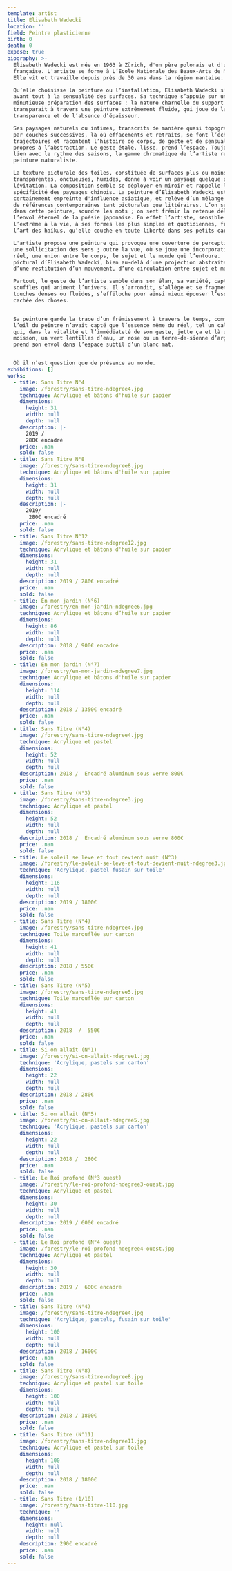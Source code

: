 ```yaml
---
template: artist
title: Elisabeth Wadecki
location: ''
field: Peintre plasticienne
birth: 0
death: 0
expose: true
biography: >-
  Elisabeth Wadecki est née en 1963 à Zürich, d'un père polonais et d'une mère
  française. L'artiste se forme à L’Ecole Nationale des Beaux-Arts de Nancy.
  Elle vit et travaille depuis près de 30 ans dans la région nantaise.

  Qu’elle choisisse la peinture ou l’installation, Elisabeth Wadecki s’attache
  avant tout à la sensualité des surfaces. Sa technique s’appuie sur une
  minutieuse préparation des surfaces : la nature charnelle du support textile
  transparait à travers une peinture extrêmement fluide, qui joue de la
  transparence et de l’absence d’épaisseur. 

  Ses paysages naturels ou intimes, transcrits de manière quasi topographique
  par couches successives, là où effacements et retraits, se font l’écho de
  trajectoires et racontent l’histoire de corps, de geste et de sensualité,
  propres à l’abstraction. Le geste étale, lisse, prend l’espace. Toujours en
  lien avec le rythme des saisons, la gamme chromatique de l’artiste rejoint la
  peinture naturaliste.

  La texture picturale des toiles, constituée de surfaces plus ou moins
  transparentes, onctueuses, humides, donne à voir un paysage quelque peu en
  lévitation. La composition semble se déployer en miroir et rappelle la
  spécificité des paysages chinois. La peinture d’Elisabeth Wadecki est très
  certainement empreinte d'influence asiatique, et relève d’un mélange intuitif
  de références contemporaines tant picturales que littéraires. L’on sent ici
  dans cette peinture, sourdre les mots ; on sent frémir la retenue délicate et
  l’envol éternel de la poésie japonaise. En effet l’artiste, sensible à
  l’extrême à la vie, à ses formes les plus simples et quotidiennes, fréquente
  l’art des haïkus, qu’elle couche en toute liberté dans ses petits carnets.

  L'artiste propose une peinture qui provoque une ouverture de perceptions et
  une sollicitation des sens ; outre la vue, où se joue une incorporation du
  réel, une union entre le corps, le sujet et le monde qui l’entoure.  L’art
  pictural d’Elisabeth Wadecki, bien au-delà d’une projection abstraite, relève
  d’une restitution d’un mouvement, d’une circulation entre sujet et monde.

  Partout, le geste de l’artiste semble dans son élan, sa variété, capter les
  souffles qui animent l’univers. Il s’arrondit, s’allège et se fragmente en
  touches denses ou fluides, s’effiloche pour ainsi mieux épouser l’essence
  cachée des choses.


  Sa peinture garde la trace d’un frémissement à travers le temps, comme si
  l’œil du peintre n’avait capté que l’essence même du réel, tel un calligraphe
  qui, dans la vitalité et l’immédiateté de son geste, jette ça et là un jaune
  moisson, un vert lentilles d’eau, un rose ou un terre-de-sienne d’argile, et
  prend son envol dans l’espace subtil d’un blanc mat.


  Où il n’est question que de présence au monde.
exhibitions: []
works:
  - title: Sans Titre N°4
    image: /forestry/sans-titre-ndegree4.jpg
    technique: Acrylique et bâtons d'huile sur papier
    dimensions:
      height: 31
      width: null
      depth: null
    description: |-
      2019 / 
      280€ encadré
    price: .nan
    sold: false
  - title: Sans Titre N°8
    image: /forestry/sans-titre-ndegree8.jpg
    technique: Acrylique et bâtons d'huile sur papier
    dimensions:
      height: 31
      width: null
      depth: null
    description: |-
      2019/ 
       280€ encadré
    price: .nan
    sold: false
  - title: Sans Titre N°12
    image: /forestry/sans-titre-ndegree12.jpg
    technique: Acrylique et bâtons d'huile sur papier
    dimensions:
      height: 31
      width: null
      depth: null
    description: 2019 / 280€ encadré
    price: .nan
    sold: false
  - title: En mon jardin (N°6)
    image: /forestry/en-mon-jardin-ndegree6.jpg
    technique: Acrylique et bâtons d’huile sur papier
    dimensions:
      height: 86
      width: null
      depth: null
    description: 2018 / 900€ encadré
    price: .nan
    sold: false
  - title: En mon jardin (N°7)
    image: /forestry/en-mon-jardin-ndegree7.jpg
    technique: Acrylique et bâtons d'huile sur papier
    dimensions:
      height: 114
      width: null
      depth: null
    description: 2018 / 1350€ encadré
    price: .nan
    sold: false
  - title: Sans Titre (N°4)
    image: /forestry/sans-titre-ndegree4.jpg
    technique: Acrylique et pastel
    dimensions:
      height: 52
      width: null
      depth: null
    description: 2018 /  Encadré aluminum sous verre 800€
    price: .nan
    sold: false
  - title: Sans Titre (N°3)
    image: /forestry/sans-titre-ndegree3.jpg
    technique: Acrylique et pastel
    dimensions:
      height: 52
      width: null
      depth: null
    description: 2018 /  Encadré aluminum sous verre 800€
    price: .nan
    sold: false
  - title: Le soleil se lève et tout devient nuit (N°3)
    image: /forestry/le-soleil-se-leve-et-tout-devient-nuit-ndegree3.jpg
    technique: 'Acrylique, pastel fusain sur toile'
    dimensions:
      height: 116
      width: null
      depth: null
    description: 2019 / 1800€
    price: .nan
    sold: false
  - title: Sans Titre (N°4)
    image: /forestry/sans-titre-ndegree4.jpg
    technique: Toile marouflée sur carton
    dimensions:
      height: 41
      width: null
      depth: null
    description: 2018 / 550€
    price: .nan
    sold: false
  - title: Sans Titre (N°5)
    image: /forestry/sans-titre-ndegree5.jpg
    technique: Toile marouflée sur carton
    dimensions:
      height: 41
      width: null
      depth: null
    description: 2018  /  550€
    price: .nan
    sold: false
  - title: Si on allait (N°1)
    image: /forestry/si-on-allait-ndegree1.jpg
    technique: 'Acrylique, pastels sur carton'
    dimensions:
      height: 22
      width: null
      depth: null
    description: 2018 / 280€
    price: .nan
    sold: false
  - title: Si on allait (N°5)
    image: /forestry/si-on-allait-ndegree5.jpg
    technique: 'Acrylique, pastels sur carton'
    dimensions:
      height: 22
      width: null
      depth: null
    description: 2018 /  280€
    price: .nan
    sold: false
  - title: Le Roi profond (N°3 ouest)
    image: /forestry/le-roi-profond-ndegree3-ouest.jpg
    technique: Acrylique et pastel
    dimensions:
      height: 30
      width: null
      depth: null
    description: 2019 / 600€ encadré
    price: .nan
    sold: false
  - title: Le Roi profond (N°4 ouest)
    image: /forestry/le-roi-profond-ndegree4-ouest.jpg
    technique: Acrylique et pastel
    dimensions:
      height: 30
      width: null
      depth: null
    description: 2019 /  600€ encadré
    price: .nan
    sold: false
  - title: Sans Titre (N°4)
    image: /forestry/sans-titre-ndegree4.jpg
    technique: 'Acrylique, pastels, fusain sur toile'
    dimensions:
      height: 100
      width: null
      depth: null
    description: 2018 / 1600€
    price: .nan
    sold: false
  - title: Sans Titre (N°8)
    image: /forestry/sans-titre-ndegree8.jpg
    technique: Acrylique et pastel sur toile
    dimensions:
      height: 100
      width: null
      depth: null
    description: 2018 / 1800€
    price: .nan
    sold: false
  - title: Sans Titre (N°11)
    image: /forestry/sans-titre-ndegree11.jpg
    technique: Acrylique et pastel sur toile
    dimensions:
      height: 100
      width: null
      depth: null
    description: 2018 / 1800€
    price: .nan
    sold: false
  - title: Sans Titre (1/10)
    image: /forestry/sans-titre-110.jpg
    technique: ''
    dimensions:
      height: null
      width: null
      depth: null
    description: 290€ encadré
    price: .nan
    sold: false
---
```


